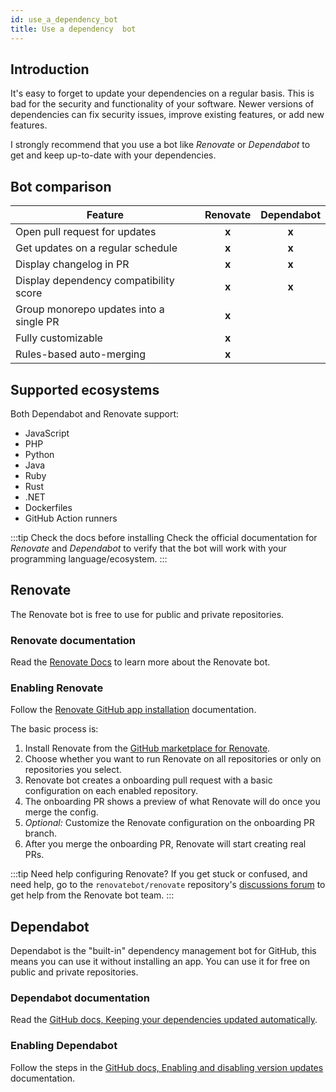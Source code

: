 ```yaml
---
id: use_a_dependency_bot
title: Use a dependency  bot
---
```


## Introduction

It's easy to forget to update your dependencies on a regular basis.
This is bad for the security and functionality of your software.
Newer versions of dependencies can fix security issues, improve existing features, or add new features.

I strongly recommend that you use a bot like _Renovate_ or _Dependabot_ to get and keep up-to-date with your dependencies.

## Bot comparison

| Feature                                 | Renovate | Dependabot |
| --------------------------------------- | :------: | :--------: |
| Open pull request for updates           |  **x**   |   **x**    |
| Get updates on a regular schedule       |  **x**   |   **x**    |
| Display changelog in PR                 |  **x**   |   **x**    |
| Display dependency compatibility score  |  **x**   |   **x**    |
| Group monorepo updates into a single PR |  **x**   |            |
| Fully customizable                      |  **x**   |            |
| Rules-based auto-merging                |  **x**   |            |

## Supported ecosystems

Both Dependabot and Renovate support:

- JavaScript
- PHP
- Python
- Java
- Ruby
- Rust
- .NET
- Dockerfiles
- GitHub Action runners

:::tip Check the docs before installing
Check the official documentation for _Renovate_ and _Dependabot_ to verify that the bot will work with your programming language/ecosystem.
:::

## Renovate

The Renovate bot is free to use for public and private repositories.

### Renovate documentation

Read the [Renovate Docs](https://docs.renovatebot.com/) to learn more about the Renovate bot.

### Enabling Renovate

Follow the [Renovate GitHub app installation](https://docs.renovatebot.com/install-github-app/) documentation.

The basic process is:

1. Install Renovate from the [GitHub marketplace for Renovate](https://github.com/marketplace/renovate).
1. Choose whether you want to run Renovate on all repositories or only on repositories you select.
1. Renovate bot creates a onboarding pull request with a basic configuration on each enabled repository.
1. The onboarding PR shows a preview of what Renovate will do once you merge the config.
1. _Optional:_ Customize the Renovate configuration on the onboarding PR branch.
1. After you merge the onboarding PR, Renovate will start creating real PRs.

:::tip Need help configuring Renovate?
If you get stuck or confused, and need help, go to the `renovatebot/renovate` repository's [discussions forum](https://github.com/renovatebot/renovate/discussions) to get help from the Renovate bot team.
:::

## Dependabot

Dependabot is the "built-in" dependency management bot for GitHub, this means you can use it without installing an app.
You can use it for free on public and private repositories.

### Dependabot documentation

Read the [GitHub docs, Keeping your dependencies updated automatically](https://docs.github.com/en/free-pro-team@latest/github/administering-a-repository/keeping-your-dependencies-updated-automatically).

### Enabling Dependabot

Follow the steps in the [GitHub docs, Enabling and disabling version updates](https://docs.github.com/en/free-pro-team@latest/github/administering-a-repository/enabling-and-disabling-version-updates) documentation.
